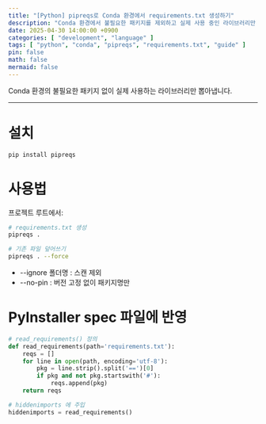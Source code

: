 ```yaml
---
title: "[Python] pipreqs로 Conda 환경에서 requirements.txt 생성하기"
description: "Conda 환경에서 불필요한 패키지를 제외하고 실제 사용 중인 라이브러리만 추출해 requirements.txt를 생성하는 방법을 pipreqs로 정리합니다."
date: 2025-04-30 14:00:00 +0900
categories: [ "development", "language" ]
tags: [ "python", "conda", "pipreqs", "requirements.txt", "guide" ]
pin: false
math: false
mermaid: false
---
```


Conda 환경의 불필요한 패키지 없이 실제 사용하는 라이브러리만 뽑아냅니다.

---

# 설치

```bash
pip install pipreqs
```

# 사용법

프로젝트 루트에서:

```bash
# requirements.txt 생성
pipreqs .

# 기존 파일 덮어쓰기
pipreqs . --force
```

* --ignore 폴더명 : 스캔 제외
* --no-pin : 버전 고정 없이 패키지명만

# PyInstaller spec 파일에 반영

```python
# read_requirements() 정의
def read_requirements(path='requirements.txt'):
    reqs = []
    for line in open(path, encoding='utf-8'):
        pkg = line.strip().split('==')[0]
        if pkg and not pkg.startswith('#'):
            reqs.append(pkg)
    return reqs

# hiddenimports 에 주입
hiddenimports = read_requirements()
```
